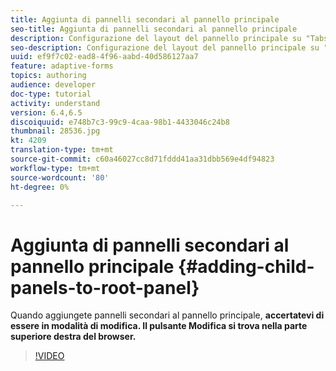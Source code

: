 ```yaml
---
title: Aggiunta di pannelli secondari al pannello principale
seo-title: Aggiunta di pannelli secondari al pannello principale
description: Configurazione del layout del pannello principale su "Tabs on Left" e aggiunta di pannelli secondari al pannello principale.
seo-description: Configurazione del layout del pannello principale su "Tabs on Left" e aggiunta di pannelli secondari al pannello principale.
uuid: ef9f7c02-ead8-4f96-aabd-40d586127aa7
feature: adaptive-forms
topics: authoring
audience: developer
doc-type: tutorial
activity: understand
version: 6.4,6.5
discoiquuid: e748b7c3-99c9-4caa-98b1-4433046c24b8
thumbnail: 28536.jpg
kt: 4209
translation-type: tm+mt
source-git-commit: c60a46027cc8d71fddd41aa31dbb569e4df94823
workflow-type: tm+mt
source-wordcount: '80'
ht-degree: 0%

---
```



# Aggiunta di pannelli secondari al pannello principale {#adding-child-panels-to-root-panel}

Quando aggiungete pannelli secondari al pannello principale, **accertatevi di essere in modalità di modifica. Il pulsante Modifica si trova nella parte superiore destra del browser.**


>[!VIDEO](https://video.tv.adobe.com/v/28536?quality=9&learn=on)

